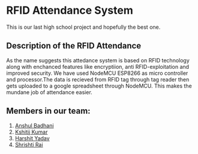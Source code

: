 # RFID Attendance System
This is our last high school project and hopefully the best one.

## Description of the RFID Attendance
As the name suggests this attedance system is based on RFID technology along with enchanced features like encryptiion, anti RFID-exploitation and improved security.
We have used NodeMCU ESP8266 as micro controller and processor.The data is recieved from RFID tag through tag reader then gets uploaded to a google spreadsheet through NodeMCU. This makes the mundane job of attendance easier.

## Members in our team:
1. [Anshul Badhani](https://github.com/anshulbadhani)
2. [Kshitij Kumar](https://github.com/Kshitij230)
3. [Harshit Yadav](https://github.com/Harshit-y)
4. [Shrishti Rai](https://github.com/crazytoffee)
